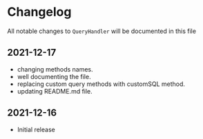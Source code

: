# Changelog

All notable changes to `QueryHandler` will be documented in this file

## 2021-12-17
- changing methods names.
- well documenting the file.
- replacing custom query methods with customSQL method.
- updating README.md file.

## 2021-12-16
- Initial release